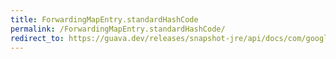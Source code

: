 ```yaml
---
title: ForwardingMapEntry.standardHashCode
permalink: /ForwardingMapEntry.standardHashCode/
redirect_to: https://guava.dev/releases/snapshot-jre/api/docs/com/google/common/collect/ForwardingMapEntry.html#standardHashCode--
---
```

